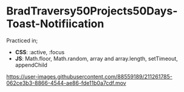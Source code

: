 # BradTraversy50Projects50Days-Toast-Notifiication
Practiced in;
   *  __CSS__: :active, :focus
   *  __JS__: Math.floor, Math.random, array and array.length, setTimeout, appendChild
   

https://user-images.githubusercontent.com/88559189/211261785-062ce3b3-8866-4544-ae86-fde11b0a7cdf.mov

